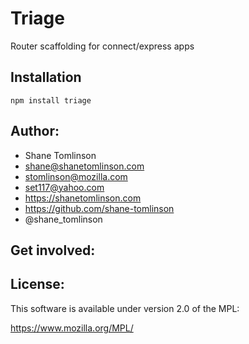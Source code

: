 # Triage

Router scaffolding for connect/express apps

## Installation

`npm install triage`

## Author:
* Shane Tomlinson
* shane@shanetomlinson.com
* stomlinson@mozilla.com
* set117@yahoo.com
* https://shanetomlinson.com
* https://github.com/shane-tomlinson
* @shane_tomlinson

## Get involved:


## License:
This software is available under version 2.0 of the MPL:

  https://www.mozilla.org/MPL/





